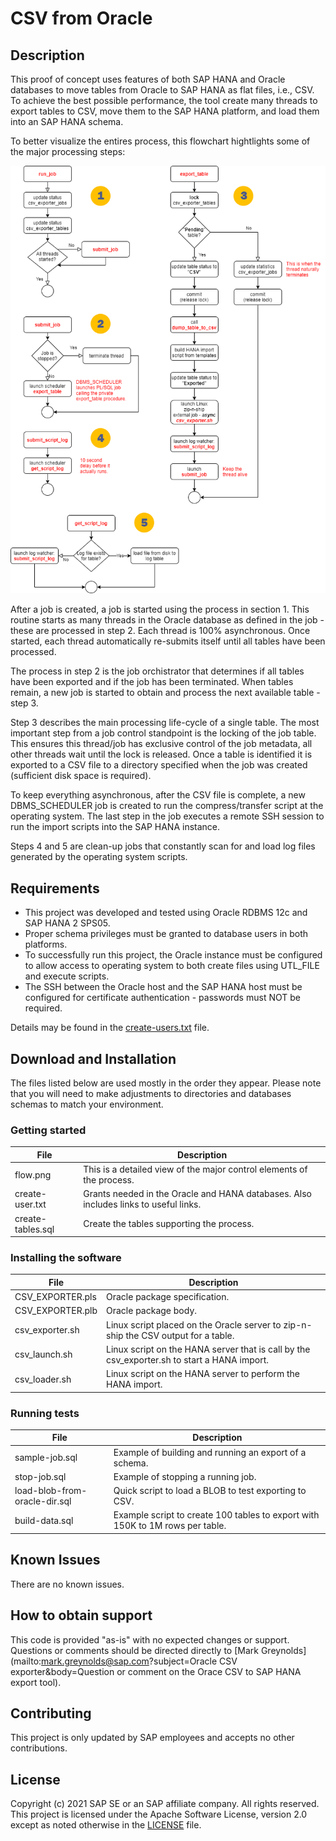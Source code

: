 # CSV from Oracle

## Description
This proof of concept uses features of both SAP HANA and Oracle databases to move tables from Oracle to SAP HANA as flat files, i.e., CSV.  To achieve the best possible performance, the tool create many threads to export tables to CSV, move them to the SAP HANA platform, and load them into an SAP HANA schema.

To better visualize the entires process, this flowchart hightlights some of the major processing steps:

![Process Flow](images/flow.png?raw=true "Process Flow")

After a job is created, a job is started using the process in section 1.  This routine starts as many threads in the Oracle database as defined in the job - these are processed in step 2.  Each thread is 100% asynchronous.  Once started, each thread automatically re-submits itself until all tables have been processed.

The process in step 2 is the job orchistrator that determines if all tables have been exported and if the job has been terminated.  When tables remain, a new job is started to obtain and process the next available table - step 3.

Step 3 describes the main processing life-cycle of a single table.  The most important step from a job control standpoint is the locking of the job table.  This ensures this thread/job has exclusive control of the job metadata, all other threads wait until the lock is released.  Once a table is identified it is exported to a CSV file to a directory specified when the job was created (sufficient disk space is required).

To keep everything asynchronous, after the CSV file is complete, a new DBMS_SCHEDULER job is created to run the compress/transfer script at the operating system.  The last step in the job executes a remote SSH session to run the import scripts into the SAP HANA instance.

Steps 4 and 5 are clean-up jobs that constantly scan for and load log files generated by the operating system scripts.

## Requirements
* This project was developed and tested using Oracle RDBMS 12c and SAP HANA 2 SPS05.
* Proper schema privileges must be granted to database users in both platforms.
* To successfully run this project, the Oracle instance must be configured to allow access to operating system to both create files using UTL_FILE and execute scripts.
* The SSH between the Oracle host and the SAP HANA host must be configured for certificate authentication - passwords must NOT be required.

Details may be found in the [create-users.txt](src/create-users.txt) file.

## Download and Installation
The files listed below are used mostly in the order they appear.  Please note that you will need to make adjustments to directories and databases schemas to match your environment.

### Getting started

| File | Description |
| ---- | ----------- |
| flow.png | This is a detailed view of the major control elements of the process.|
| create-user.txt | Grants needed in the Oracle and HANA databases.  Also includes links to useful links.|
| create-tables.sql | Create the tables supporting the process.|

### Installing the software

| File | Description |
| ---- | ----------- |
CSV_EXPORTER.pls | Oracle package specification.
CSV_EXPORTER.plb | Oracle package body.
csv_exporter.sh | Linux script placed on the Oracle server to zip-n-ship the CSV output for a table.
csv_launch.sh | Linux script on the HANA server that is call by the csv_exporter.sh to start a HANA import.
csv_loader.sh | Linux script on the HANA server to perform the HANA import.

### Running tests

| File | Description |
| ---- | ----------- |
| sample-job.sql | Example of building and running an export of a schema. |
| stop-job.sql | Example of stopping a running job. |
| load-blob-from-oracle-dir.sql | Quick script to load a BLOB to test exporting to CSV. |
| build-data.sql | Example script to create 100 tables to export with 150K to 1M rows per table. |

## Known Issues
There are no known issues.

## How to obtain support
This code is provided "as-is" with no expected changes or support.  Questions or comments should be directed directly to [Mark Greynolds](mailto:mark.greynolds@sap.com?subject=Oracle CSV exporter&body=Question or comment on the Orace CSV to SAP HANA export tool).

## Contributing
This project is only updated by SAP employees and accepts no other contributions.

## License
Copyright (c) 2021 SAP SE or an SAP affiliate company. All rights reserved. This project is licensed under the Apache Software License, version 2.0 except as noted otherwise in the [LICENSE](LICENSES/Apache-2.0.txt) file.
